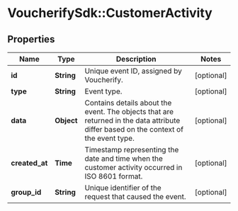# VoucherifySdk::CustomerActivity

## Properties

| Name | Type | Description | Notes |
| ---- | ---- | ----------- | ----- |
| **id** | **String** | Unique event ID, assigned by Voucherify. | [optional] |
| **type** | **String** | Event type. | [optional] |
| **data** | **Object** | Contains details about the event. The objects that are returned in the data attribute differ based on the context of the event type. | [optional] |
| **created_at** | **Time** | Timestamp representing the date and time when the customer activity occurred in ISO 8601 format. | [optional] |
| **group_id** | **String** | Unique identifier of the request that caused the event. | [optional] |

